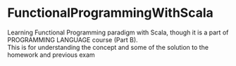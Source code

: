 # FunctionalProgrammingWithScala
Learning Functional Programming paradigm with Scala, though it is a part of PROGRAMMING LANGUAGE course (Part B).               
This is for understanding the concept and some of the solution to the homework and previous exam
